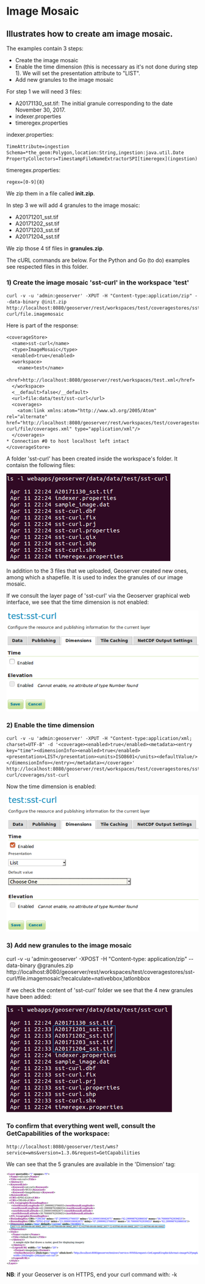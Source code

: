 # Image Mosaic

## Illustrates how to create am image mosaic.

The examples contain 3 steps:

* Create the image mosaic
* Enable the time dimension (this is necessary as it's not done during step 1). We will set the presentation attribute to "LIST".
* Add new granules to the image mosaic

For step 1 we will need 3 files:
* A20171130_sst.tif: The initial granule corresponding to the date November 30, 2017.
* indexer.properties
* timeregex.properties

indexer.properties:
```
TimeAttribute=ingestion
Schema=*the_geom:Polygon,location:String,ingestion:java.util.Date
PropertyCollectors=TimestampFileNameExtractorSPI[timeregex](ingestion)
```

timeregex.properties:
```
regex=[0-9]{8}
```

We zip them in a file called **init.zip**.

In step 3 we will add 4 granules to the image mosaic:
* A20171201_sst.tif
* A20171202_sst.tif
* A20171203_sst.tif
* A20171204_sst.tif

We zip those 4 tif files in **granules.zip**.

The cURL commands are below. For the Python and Go (to do) examples see respected files in this folder.


### 1) Create the image mosaic 'sst-curl' in the workspace 'test'
```
curl -v -u 'admin:geoserver' -XPUT -H "Content-type:application/zip" --data-binary @init.zip http://localhost:8080/geoserver/rest/workspaces/test/coveragestores/sst-curl/file.imagemosaic
```

Here is part of the response:
```
<coverageStore>
  <name>sst-curl</name>
  <type>ImageMosaic</type>
  <enabled>true</enabled>
  <workspace>
    <name>test</name>
    <href>http://localhost:8080/geoserver/rest/workspaces/test.xml</href>
  </workspace>
  <__default>false</__default>
  <url>file:data/test/sst-curl</url>
  <coverages>
    <atom:link xmlns:atom="http://www.w3.org/2005/Atom" rel="alternate" href="http://localhost:8080/geoserver/rest/workspaces/test/coveragestores/sst-curl/file/coverages.xml" type="application/xml"/>
  </coverages>
* Connection #0 to host localhost left intact
</coverageStore>
```

A folder 'sst-curl' has been created inside the workspace's folder.  It contaisn the following files:

![Screenshot](../screenshots/image-mosaic/1_content_folder_imagemosaic.png)

In addition to the 3 files that we uploaded, Geoserver created new ones, among which a shapefile. It is used to index the granules of our image mosaic.

If we consult the layer page of 'sst-curl' via the Geoserver graphical web interface, we see that the time dimension is not enabled:

![Screenshot](../screenshots/image-mosaic/2_time_dimension_disabled.png)


### 2) Enable the time dimension
```
curl -v -u 'admin:geoserver' -XPUT -H "Content-type:application/xml; charset=UTF-8" -d '<coverage><enabled>true</enabled><metadata><entry key="time"><dimensionInfo><enabled>true</enabled><presentation>LIST</presentation><units>ISO8601</units><defaultValue/></dimensionInfo></entry></metadata></coverage>' http://localhost:8080/geoserver/rest/workspaces/test/coveragestores/sst-curl/coverages/sst-curl
```

Now the time dimension is enabled:

![Screenshot](../screenshots/image-mosaic/3_time_dimension_enabled.png)

### 3) Add new granules to the image mosaic
curl -v -u 'admin:geoserver' -XPOST -H "Content-type: application/zip" --data-binary @granules.zip http://localhost:8080/geoserver/rest/workspaces/test/coveragestores/sst-curl/file.imagemosaic?recalculate=nativebbox,latlonbbox


If we check the content of 'sst-curl' folder we see that the 4 new granules have been added:

![Screenshot](../screenshots/image-mosaic/4_new_granules.png)


### To confirm that everything went well, consult the GetCapabilities of the workspace:
```
http://localhost:8080/geoserver/test/wms?service=wms&version=1.3.0&request=GetCapabilities
```
We can see that the 5 granules are available in the 'Dimension' tag:

![Screenshot](../screenshots/image-mosaic/5_getcapabilities.png)

**NB**: if your Geoserver is on HTTPS, end your curl command with: -k
